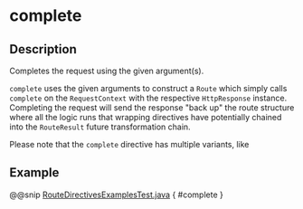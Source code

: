 # complete

## Description

Completes the request using the given argument(s).

`complete` uses the given arguments to construct a `Route` which simply calls `complete` on the `RequestContext`
with the respective `HttpResponse` instance.
Completing the request will send the response "back up" the route structure where all the logic runs that wrapping
directives have potentially chained into the `RouteResult` future transformation chain.

Please note that the `complete` directive has multiple variants, like 

## Example

@@snip [RouteDirectivesExamplesTest.java](../../../../../../../test/java/docs/http/javadsl/server/directives/RouteDirectivesExamplesTest.java) { #complete }